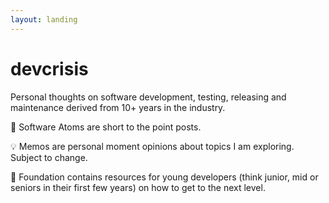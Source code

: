 ```yaml
---
layout: landing
---
```


# devcrisis

Personal thoughts on software development, testing, releasing and maintenance derived from 10+ years in the industry.

🔮 Software Atoms are short to the point posts.

💡 Memos are personal moment opinions about topics I am exploring. Subject to change.

🧱 Foundation contains resources for young developers (think junior, mid or seniors in their first few years) on how to get to the next level.

